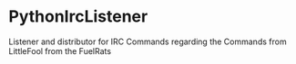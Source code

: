 # PythonIrcListener
Listener and distributor for IRC Commands regarding the Commands from LittleFool from the FuelRats
